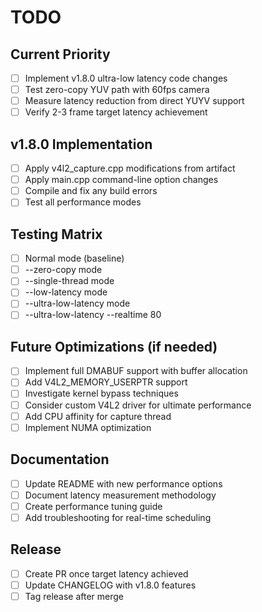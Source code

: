 # TODO

## Current Priority
- [ ] Implement v1.8.0 ultra-low latency code changes
- [ ] Test zero-copy YUV path with 60fps camera
- [ ] Measure latency reduction from direct YUYV support
- [ ] Verify 2-3 frame target latency achievement

## v1.8.0 Implementation
- [ ] Apply v4l2_capture.cpp modifications from artifact
- [ ] Apply main.cpp command-line option changes
- [ ] Compile and fix any build errors
- [ ] Test all performance modes

## Testing Matrix
- [ ] Normal mode (baseline)
- [ ] --zero-copy mode
- [ ] --single-thread mode
- [ ] --low-latency mode
- [ ] --ultra-low-latency mode
- [ ] --ultra-low-latency --realtime 80

## Future Optimizations (if needed)
- [ ] Implement full DMABUF support with buffer allocation
- [ ] Add V4L2_MEMORY_USERPTR support
- [ ] Investigate kernel bypass techniques
- [ ] Consider custom V4L2 driver for ultimate performance
- [ ] Add CPU affinity for capture thread
- [ ] Implement NUMA optimization

## Documentation
- [ ] Update README with new performance options
- [ ] Document latency measurement methodology
- [ ] Create performance tuning guide
- [ ] Add troubleshooting for real-time scheduling

## Release
- [ ] Create PR once target latency achieved
- [ ] Update CHANGELOG with v1.8.0 features
- [ ] Tag release after merge
